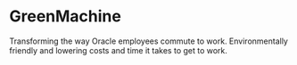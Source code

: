 # GreenMachine
Transforming the way Oracle employees commute to work.
Environmentally friendly and lowering costs and time it takes to get to work.

